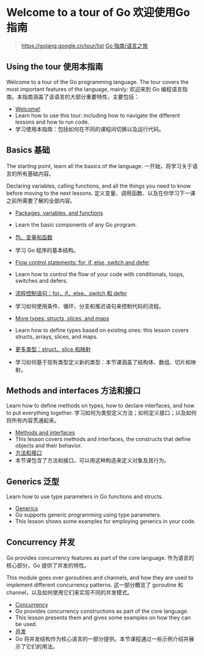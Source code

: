 

Welcome to a tour of Go 欢迎使用Go指南
======
> https://golang.google.cn/tour/list
> [Go 指南/语言之旅](https://tour.go-zh.org/list)


## Using the tour 使用本指南
Welcome to a tour of the Go programming language. 
The tour covers the most important features of the language, mainly:
欢迎来到 Go 编程语言指南。本指南涵盖了该语言的大部分重要特性，主要包括：

* [Welcome!](https://golang.google.cn/tour/welcome)
* Learn how to use this tour: including how to navigate the different lessons and how to run code.
* 学习使用本指南：包括如何在不同的课程间切换以及运行代码。


## Basics 基础
The starting point, learn all the basics of the language.
一开始，将学习关于语言的所有基础内容。

Declaring variables, calling functions, and all the things you need to know before moving to the next lessons.
定义变量、调用函数、以及在你学习下一课之前所需要了解的全部内容。

* [Packages, variables, and functions](https://golang.google.cn/tour/basics)
* Learn the basic components of any Go program.
* [包、变量和函数](https://tour.go-zh.org/basics)
* 学习 Go 程序的基本结构。

* [Flow control statements: for, if, else, switch and defer](https://golang.google.cn/tour/flowcontrol)
* Learn how to control the flow of your code with conditionals, loops, switches and defers.
* [流程控制语句：for、if、else、switch 和 defer](https://tour.go-zh.org/flowcontrol)
* 学习如何使用条件、循环、分支和推迟语句来控制代码的流程。

* [More types: structs, slices, and maps](https://golang.google.cn/tour/moretypes)
* Learn how to define types based on existing ones: this lesson covers structs, arrays, slices, and maps.
* [更多类型：struct、slice 和映射](https://tour.go-zh.org/moretypes)
* 学习如何基于现有类型定义新的类型：本节课涵盖了结构体、数组、切片和映射。


## Methods and interfaces 方法和接口
Learn how to define methods on types, how to declare interfaces, and how to put everything together.
学习如何为类型定义方法；如何定义接口；以及如何将所有内容贯通起来。

* [Methods and interfaces](https://golang.google.cn/tour/methods)
* This lesson covers methods and interfaces, the constructs that define objects and their behavior.
* [方法和接口](https://tour.go-zh.org/methods)
* 本节课包含了方法和接口，可以用这种构造来定义对象及其行为。


## Generics 泛型
Learn how to use type parameters in Go functions and structs.

* [Generics](https://golang.google.cn/tour/generics)
* Go supports generic programming using type parameters. 
* This lesson shows some examples for employing generics in your code.


## Concurrency 并发
Go provides concurrency features as part of the core language.
作为语言的核心部分，Go 提供了并发的特性。

This module goes over goroutines and channels, and how they are used to implement different concurrency patterns.
这一部分概览了 goroutine 和 channel，以及如何使用它们来实现不同的并发模式。

* [Concurrency](https://golang.google.cn/tour/concurrency)
* Go provides concurrency constructions as part of the core language. 
* This lesson presents them and gives some examples on how they can be used.
* [并发](https://tour.go-zh.org/concurrency)
* Go 将并发结构作为核心语言的一部分提供。本节课程通过一些示例介绍并展示了它们的用法。

